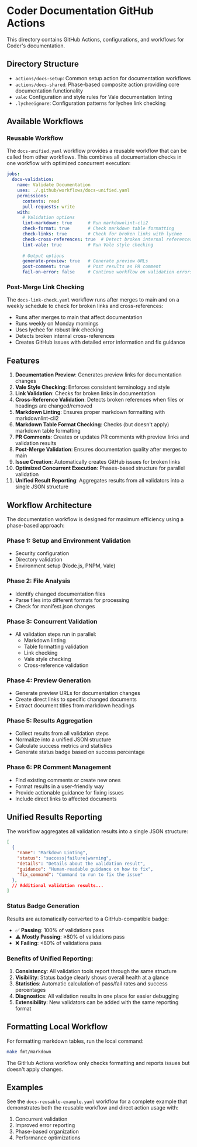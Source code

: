 # Coder Documentation GitHub Actions

This directory contains GitHub Actions, configurations, and workflows for Coder's documentation.

## Directory Structure

- `actions/docs-setup`: Common setup action for documentation workflows
- `actions/docs-shared`: Phase-based composite action providing core documentation functionality
- `vale`: Configuration and style rules for Vale documentation linting
- `.lycheeignore`: Configuration patterns for lychee link checking

## Available Workflows

### Reusable Workflow

The `docs-unified.yaml` workflow provides a reusable workflow that can be called from other workflows. This combines all documentation checks in one workflow with optimized concurrent execution:

```yaml
jobs:
  docs-validation:
    name: Validate Documentation
    uses: ./.github/workflows/docs-unified.yaml
    permissions:
      contents: read
      pull-requests: write
    with:
      # Validation options
      lint-markdown: true      # Run markdownlint-cli2
      check-format: true       # Check markdown table formatting
      check-links: true        # Check for broken links with lychee
      check-cross-references: true  # Detect broken internal references
      lint-vale: true          # Run Vale style checking
      
      # Output options
      generate-preview: true   # Generate preview URLs
      post-comment: true       # Post results as PR comment
      fail-on-error: false     # Continue workflow on validation errors
```

### Post-Merge Link Checking

The `docs-link-check.yaml` workflow runs after merges to main and on a weekly schedule to check for broken links and cross-references:

- Runs after merges to main that affect documentation
- Runs weekly on Monday mornings
- Uses lychee for robust link checking
- Detects broken internal cross-references
- Creates GitHub issues with detailed error information and fix guidance

## Features

1. **Documentation Preview**: Generates preview links for documentation changes
2. **Vale Style Checking**: Enforces consistent terminology and style
3. **Link Validation**: Checks for broken links in documentation
4. **Cross-Reference Validation**: Detects broken references when files or headings are changed/removed
5. **Markdown Linting**: Ensures proper markdown formatting with markdownlint-cli2
6. **Markdown Table Format Checking**: Checks (but doesn't apply) markdown table formatting
7. **PR Comments**: Creates or updates PR comments with preview links and validation results
8. **Post-Merge Validation**: Ensures documentation quality after merges to main
9. **Issue Creation**: Automatically creates GitHub issues for broken links
10. **Optimized Concurrent Execution**: Phases-based structure for parallel validation
11. **Unified Result Reporting**: Aggregates results from all validators into a single JSON structure

## Workflow Architecture

The documentation workflow is designed for maximum efficiency using a phase-based approach:

### Phase 1: Setup and Environment Validation
- Security configuration
- Directory validation
- Environment setup (Node.js, PNPM, Vale)

### Phase 2: File Analysis
- Identify changed documentation files
- Parse files into different formats for processing
- Check for manifest.json changes

### Phase 3: Concurrent Validation
- All validation steps run in parallel:
  - Markdown linting
  - Table formatting validation
  - Link checking
  - Vale style checking
  - Cross-reference validation

### Phase 4: Preview Generation
- Generate preview URLs for documentation changes
- Create direct links to specific changed documents
- Extract document titles from markdown headings

### Phase 5: Results Aggregation
- Collect results from all validation steps
- Normalize into a unified JSON structure
- Calculate success metrics and statistics
- Generate status badge based on success percentage

### Phase 6: PR Comment Management
- Find existing comments or create new ones
- Format results in a user-friendly way
- Provide actionable guidance for fixing issues
- Include direct links to affected documents

## Unified Results Reporting

The workflow aggregates all validation results into a single JSON structure:

```json
[
  {
    "name": "Markdown Linting",
    "status": "success|failure|warning",
    "details": "Details about the validation result",
    "guidance": "Human-readable guidance on how to fix",
    "fix_command": "Command to run to fix the issue"
  },
  // Additional validation results...
]
```

### Status Badge Generation

Results are automatically converted to a GitHub-compatible badge:

- ✅ **Passing**: 100% of validations pass
- ⚠️ **Mostly Passing**: ≥80% of validations pass
- ❌ **Failing**: <80% of validations pass

### Benefits of Unified Reporting:

1. **Consistency**: All validation tools report through the same structure
2. **Visibility**: Status badge clearly shows overall health at a glance
3. **Statistics**: Automatic calculation of pass/fail rates and success percentages
4. **Diagnostics**: All validation results in one place for easier debugging
5. **Extensibility**: New validators can be added with the same reporting format

## Formatting Local Workflow

For formatting markdown tables, run the local command:

```bash
make fmt/markdown
```

The GitHub Actions workflow only checks formatting and reports issues but doesn't apply changes.

## Examples

See the `docs-reusable-example.yaml` workflow for a complete example that demonstrates both the reusable workflow and direct action usage with:

1. Concurrent validation
2. Improved error reporting
3. Phase-based organization
4. Performance optimizations